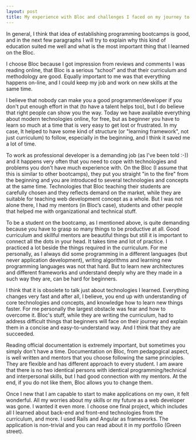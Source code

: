 ```yaml
---
layout: post
title: My experience with Bloc and challenges I faced on my journey to become developer
---
```


In general, I think that idea of establishing programming bootcamps is good, and in the next few paragraphs I will try to explain why this kind of education suited me well and what is the most important thing that I learned on the Bloc.   

I choose Bloc because I got impression from reviews and comments I was reading online, that Bloc is a serious “school” and that their curriculum and methodology are good. Equally important to me was that everything happens on-line, and I could keep my job and work on new skills at the same time.

I believe that nobody can make you a good programmer/developer if you don't put enough effort in that (to have a talent helps too), but I do believe that right people can show you the way. Today we have available everything about modern technologies online, for free,  but as beginner you have to learn so much at a time that is very easy to get lost or frustrated. In my case, It helped to have some kind of structure (or "learning framework", not just curriculum) to follow, especially in the beginning,  and I think it saved me a lot of time.

To work as professional developer is a demanding job (as I've been told :-)) and it happens very often that you need to cope with technologies and problems you don't have much experience with. On the Bloc (I assume that this is similar to other bootcamps), they put you straight "in to the fire" from the beginning and you are introduced to several technologies and concepts at the same time. Technologies that Bloc teaching their students are carefully chosen and they reflects demand on the market, while they are suitable for teaching web development concept as a whole. But I was not alone there, I had my mentors (in Bloc’s case), students and other people that helped me with organizational and technical stuff.

To be a student on the bootcamp, as I mentioned above, is quite demanding because you have to grasp so many things to be productive at all. Good curriculum and skillful mentors are beautiful things but still it is important to connect all the dots in your head. It takes time and lot of practice. I practiced a lot beside the things required in the curriculum. For me personally, as I always did some programming in a different languages (but never application development), writing algorithms and learning new programming languages was not that hard.  But to learn new architectures and different frameworks and understand deeply why are they made in a such way they are, can be hard for beginners.

I think that it is obsolete to talk just about technologies I learned. Everything changes very fast and after all, I believe,  you end up with understanding of core technologies and concepts, and knowledge how to learn new things faster. For me personally the largest obstacle was fear and how to overcome it. Bloc's stuff, while they are writing the curriculum, had to address difficult things that beginners will face on their journey and explain them in a concise and easy-to-understand way. And I think that they are succeeded.

Reading official documentation is extremely important, but sometimes you simply don't have a time. Documentation on Bloc, from pedagogical aspect, is well written and mentors that you choose following the same principles. They are flexible and has different approach to every student. I am aware that there is no two identical persons with identical programming/technical and interpersonal skills, but I had good connection with my mentors. At the end, if you do not like them, Bloc allows you to change them.

Once I new that I am capable to start to make applications on my own, it felt wonderful. All my worries about my skills or my future as a web developer was gone. I wanted it even more. I choose one final project, which includes all I learned about back-end and front-end technologies from the curriculum, and more. I used Rails and Angular as frameworks. The application is non-trivial and you can read about it in my portfolio (Green street).          
